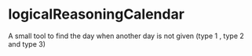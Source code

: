 # logicalReasoningCalendar
A small tool to find the day when another day is not given (type 1 , type 2 and type 3)
